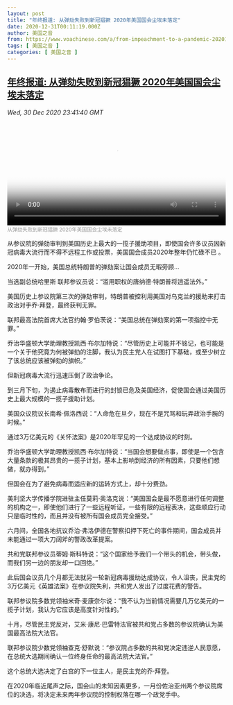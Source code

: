```yaml
---
layout: post
title: "年终报道: 从弹劾失败到新冠猖獗 2020年美国国会尘埃未落定"
date: 2020-12-31T00:11:19.000Z
author: 美国之音
from: https://www.voachinese.com/a/from-impeachment-to-a-pandemic-20201230/5719200.html
tags: [ 美国之音 ]
categories: [ 美国之音 ]
---
```

<!--1609373479000-->
[年终报道: 从弹劾失败到新冠猖獗 2020年美国国会尘埃未落定](https://www.voachinese.com/a/from-impeachment-to-a-pandemic-20201230/5719200.html)
------

<div>
<div><i>Wed, 30 Dec 2020 23:41:40 GMT</i></div><video poster="https://images.weserv.nl?url=gdb.voanews.com/451911b3-a69e-4dfc-9d54-296480c87e46_tv_r1_s_w900.jpg" src="https://av.voanews.com/Videoroot/Pangeavideo/2020/12/4/45/451911b3-a69e-4dfc-9d54-296480c87e46_240p.mp4" style="width:100%" controls></video><div><small style="color: #999;">从弹劾失败到新冠猖獗 2020年美国国会尘埃未落定</small></div><p>从参议院的弹劾审判到美国历史上最大的一揽子援助项目，即使国会许多议员因新冠病毒大流行而不得不远程工作或投票，美国国会成员2020年整年仍忙碌不已 。</p><p>2020年一开始，美国总统特朗普的弹劾案让国会成员无暇旁顾…</p><p>当选副总统哈里斯 联邦参议员说：“滥用职权的唐纳德·特朗普将逍遥法外。”</p><p>美国历史上参议院第三次的弹劾审判，特朗普被控利用美国对乌克兰的援助来打击政治对手乔·拜登，最终获判无罪。</p><p>联邦最高法院首席大法官约翰·罗伯茨说：“美国总统在弹劾案的第一项指控中无罪。”</p><p>乔治华盛顿大学助理教授凯西·布尔加特说：“尽管历史上可能并不铭记，也可能是一个关于他究竟为何被弹劾的注脚，我认为民主党人在试图打下基础，或至少树立了该总统应该被弹劾的旗帜。”</p><p>但新冠病毒大流行迅速压倒了政治争论。</p><p>到三月下旬，为遏止病毒散布而进行的封锁已危及美国经济，促使国会通过美国历史上最大规模的一揽子援助计划。</p><p>美国众议院议长南希·佩洛西说：“人命危在旦夕，现在不是咒骂和玩弄政治手腕的时候。”</p><p>通过3万亿美元的《关怀法案》是2020年罕见的一个达成协议的时刻。</p><p>乔治华盛顿大学助理教授凯西·布尔加特说：“当国会想要做点事，即使是一个包含大量条款的极其昂贵的一揽子计划，基本上影响到经济的所有因素，只要他们想做，就办得到。”</p><p>但国会在为了避免病毒而适应新的运转方式上，却十分费劲。</p><p>美利坚大学传播学院进驻主任莫莉·奥洛克说：“美国国会是最不愿意进行任何调整的机构之一，即使他们进行了一些远程听证，一些有限的远程表决，这些顺应行动只是临时性的，而且并没有被所有国会成员完全接受。”</p><p>六月间，全国各地抗议乔治·弗洛伊德在警察扣押下死亡的事件期间，国会成员并未能通过一项大刀阔斧的警政改革提案。</p><p>共和党联邦参议员蒂姆·斯科特说：“这个国家给予我们一个带头的机会，带头做，而我们另一边的朋友却一口回绝。”</p><p>此后国会议员几个月都无法就另一轮新冠病毒援助达成协议，令人沮丧，民主党的3万亿美元《英雄法案》在参议院失利，共和党人发出了过度花费的警告。</p><p>联邦参议院多数党领袖米奇·麦康奈尔说：“我不认为当前情况需要几万亿美元的一揽子计划，我认为它应该是高度针对性的。”</p><p>十月，尽管民主党反对，艾米·康尼·巴雷特法官被共和党占多数的参议院确认为美国最高法院大法官。</p><p>联邦参议院少数党领袖查克·舒默说：“参议院占多数的共和党决定违逆人民意愿，在总统大选期间确认一位终身任命的最高法院大法官。”</p><p>这个总统大选决定了白宫的下一位主人，是民主党的乔·拜登。</p><p>在2020年临近尾声之际，国会山的未知因素更多，一月份佐治亚州两个参议院席位的决选，将决定未来两年参议院的控制权落在哪一个政党手中。</p>
</div>
